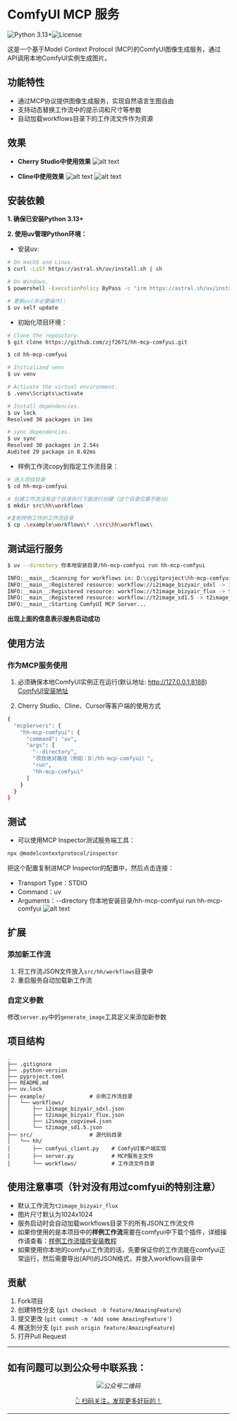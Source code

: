 # ComfyUI MCP 服务

![Python 3.13+](https://img.shields.io/badge/python-3.13+-blue.svg)![License](https://img.shields.io/badge/license-MIT-green.svg)

这是一个基于Model Context Protocol (MCP)的ComfyUI图像生成服务，通过API调用本地ComfyUI实例生成图片。

## 功能特性

- 通过MCP协议提供图像生成服务，实现自然语言生图自由
- 支持动态替换工作流中的提示词和尺寸等参数
- 自动加载workflows目录下的工作流文件作为资源
## 效果

- **Cherry Studio中使用效果**
![alt text](images/image.png)

- **Cline中使用效果**
![alt text](images/cline_gen_image.png)
![alt text](images/ComfyUI_00020_.png)

## 安装依赖

**1. 确保已安装Python 3.13+**

**2. 使用uv管理Python环境：**
- 安装uv:
```bash
# On macOS and Linux.
$ curl -LsSf https://astral.sh/uv/install.sh | sh

# On Windows.
$ powershell -ExecutionPolicy ByPass -c "irm https://astral.sh/uv/install.ps1 | iex"

# 更新uv(非必要操作):
$ uv self update

```
- 初始化项目环境：
```bash
# Clone the repository.
$ git clone https://github.com/zjf2671/hh-mcp-comfyui.git

$ cd hh-mcp-comfyui

# Initialized venv
$ uv venv

# Activate the virtual environment.
$ .venv\Scripts\activate

# Install dependencies.
$ uv lock
Resolved 30 packages in 1ms

# sync dependencies.
$ uv sync
Resolved 30 packages in 2.54s
Audited 29 package in 0.02ms

```
- 样例工作流copy到指定工作流目录：
```bash
# 进入项目目录
$ cd hh-mcp-comfyui

# 创建工作流没有这个目录执行下面进行创建（这个目录位置不能动）
$ mkdir src\hh\workflows

#复制样例工作的工作流目录
$ cp .\example\workflows\* .\src\hh\workflows\

```

## 测试运行服务

```bash
$ uv --directory 你本地安装目录/hh-mcp-comfyui run hh-mcp-comfyui

INFO:__main__:Scanning for workflows in: D:\cygitproject\hh-mcp-comfyui\src\hh\workflows
INFO:__main__:Registered resource: workflow://i2image_bizyair_sdxl -> i2image_bizyair_sdxl.json
INFO:__main__:Registered resource: workflow://t2image_bizyair_flux -> t2image_bizyair_flux.json
INFO:__main__:Registered resource: workflow://t2image_sd1.5 -> t2image_sd1.5.json
INFO:__main__:Starting ComfyUI MCP Server...
```
**出现上面的信息表示服务启动成功**

## 使用方法

### 作为MCP服务使用

1. 必须确保本地ComfyUI实例正在运行(默认地址: http://127.0.0.1:8188)
[ComfyUI安装地址](https://github.com/comfyanonymous/ComfyUI.git)

2. Cherry Studio、Cline、Cursor等客户端的使用方式
```bash
{
  "mcpServers": {
    "hh-mcp-comfyui": {
      "command": "uv",
      "args": [
        "--directory",
        "项目绝对路径（例如：D:/hh-mcp-comfyui）",
        "run",
        "hh-mcp-comfyui"
      ]
    }
  }
}
```

## 测试

- 可以使用MCP Inspector测试服务端工具：
```bash
npx @modelcontextprotocol/inspector
```
把这个配置复制进MCP Inspector的配置中，然后点击连接：
- Transport Type：STDIO
- Command：uv 
- Arguments：--directory 你本地安装目录/hh-mcp-comfyui run hh-mcp-comfyui
![alt text](images/image-1.png)

## 扩展

### 添加新工作流

1. 将工作流JSON文件放入`src/hh/workflows`目录中
2. 重启服务自动加载新工作流

### 自定义参数

修改`server.py`中的`generate_image`工具定义来添加新参数

## 项目结构

```
.
├── .gitignore
├── .python-version
├── pyproject.toml
├── README.md
├── uv.lock
├── example/              # 示例工作流目录
│   └── workflows/
│       ├── i2image_bizyair_sdxl.json
│       ├── t2image_bizyair_flux.json
│       ├── i2image_cogview4.json
│       └── t2image_sd1.5.json
├── src/                  # 源代码目录
│   └── hh/
│       ├── comfyui_client.py    # ComfyUI客户端实现
│       ├── server.py            # MCP服务主文件
│       └── workflows/           # 工作流文件目录
```

## 使用注意事项（针对没有用过comfyui的特别注意）

- 默认工作流为`t2image_bizyair_flux`
- 图片尺寸默认为1024x1024
- 服务启动时会自动加载workflows目录下的所有JSON工作流文件
- 如果你使用的是本项目中的**样例工作流**需要在comfyui中下载个插件，详细操作请查看：[样例工作流插件安装教程](https://ziitefe2yxn.feishu.cn/wiki/PlSmwBbBWiA0iDkc07scb4EEnHc)
- 如果使用你本地的comfyui工作流的话，先要保证你的工作流能在comfyui正常运行，然后需要导出(API)的JSON格式，并放入workflows目录中


## 贡献

1. Fork项目
2. 创建特性分支 (`git checkout -b feature/AmazingFeature`)
3. 提交更改 (`git commit -m 'Add some AmazingFeature'`)
4. 推送到分支 (`git push origin feature/AmazingFeature`)
5. 打开Pull Request

---
## 如有问题可以到公众号中联系我：

*<center>![公众号二维码](https://image.harryzhang.site/2025/04/image-1-5ac2e62b072e6f1d6eb4e3638634094c.png)</center>*

<center><u>👆 扫码关注，发现更多好玩的！</u></center>

---
